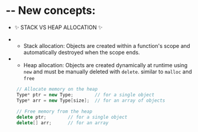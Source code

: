 # -- New concepts:
* ✨ STACK VS HEAP ALLOCATION ✨ 

* - Stack allocation: Objects are created within a function's scope and automatically destroyed when the scope ends.
* - Heap allocation: Objects are created dynamically at runtime using `new` and must be manually deleted with `delete`. similar to `malloc` and `free`

```cpp
	// Allocate memory on the heap
	Type* ptr = new Type;        // for a single object
	Type* arr = new Type[size];  // for an array of objects
	
	// Free memory from the heap
	delete ptr;        // for a single object
	delete[] arr;      // for an array
```